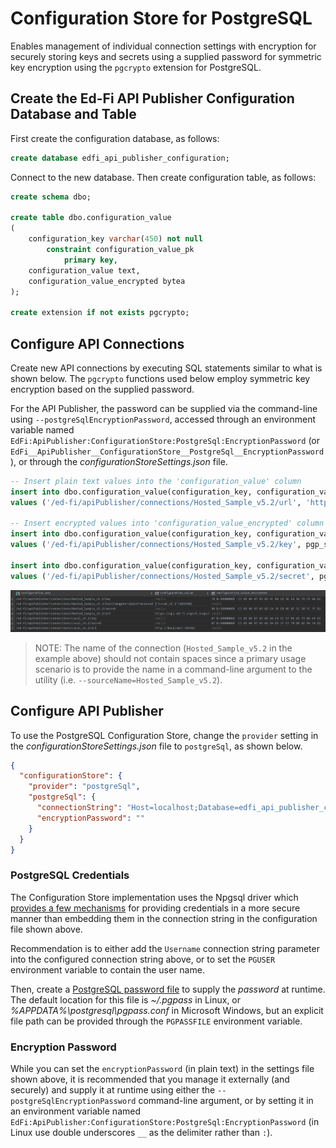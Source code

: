 # Configuration Store for PostgreSQL

Enables management of individual connection settings with encryption for securely storing keys and secrets using a supplied password for symmetric key encryption using the `pgcrypto` extension for PostgreSQL.

## Create the Ed-Fi API Publisher Configuration Database and Table

First create the configuration database, as follows:
```sql
create database edfi_api_publisher_configuration;
```
Connect to the new database. Then create configuration table, as follows:
```sql
create schema dbo;

create table dbo.configuration_value
(
    configuration_key varchar(450) not null
        constraint configuration_value_pk
            primary key,
    configuration_value text,
    configuration_value_encrypted bytea
);

create extension if not exists pgcrypto;
```

## Configure API Connections

Create new API connections by executing SQL statements similar to what is shown below. The `pgcrypto` functions used below employ symmetric key encryption based on the supplied password.

For the API Publisher, the password can be supplied via the command-line using `--postgreSqlEncryptionPassword`, accessed through an environment variable named `EdFi:ApiPublisher:ConfigurationStore:PostgreSql:EncryptionPassword` (or `EdFi__ApiPublisher__ConfigurationStore__PostgreSql__EncryptionPassword`), or through the _configurationStoreSettings.json_ file.

```sql
-- Insert plain text values into the 'configuration_value' column
insert into dbo.configuration_value(configuration_key, configuration_value)
values ('/ed-fi/apiPublisher/connections/Hosted_Sample_v5.2/url', 'https://api.ed-fi.org/v5.2/api/');

-- Insert encrypted values into 'configuration_value_encrypted' column
insert into dbo.configuration_value(configuration_key, configuration_value_encrypted)
values ('/ed-fi/apiPublisher/connections/Hosted_Sample_v5.2/key', pgp_sym_encrypt('RvcohKz9zHI4', 'my-secure-password'));

insert into dbo.configuration_value(configuration_key, configuration_value_encrypted)
values ('/ed-fi/apiPublisher/connections/Hosted_Sample_v5.2/secret', pgp_sym_encrypt('E1iEFusaNf81xzCxwHfbolkC', 'my-secure-password'));
```

![PostgreSQL Configuration Store](../../images/PostgreSql-configuration-store-example.png)

> NOTE: The name of the connection (`Hosted_Sample_v5.2` in the example above) should not contain spaces since a primary usage scenario is to provide the name in a command-line argument to the utility (i.e. `--sourceName=Hosted_Sample_v5.2`).

## Configure API Publisher

To use the PostgreSQL Configuration Store, change the `provider` setting in the _configurationStoreSettings.json_ file to `postgreSql`, as shown below.

```json
{
  "configurationStore": {
    "provider": "postgreSql",
    "postgreSql": {
      "connectionString": "Host=localhost;Database=edfi_api_publisher_configuration",
      "encryptionPassword": ""
    }
  }
}    
```

### PostgreSQL Credentials

The Configuration Store implementation uses the Npgsql driver which [provides a few mechanisms](https://www.npgsql.org/doc/connection-string-parameters.html) for providing credentials in a more secure manner than embedding them in the connection string in the configuration file shown above.

Recommendation is to either add the `Username` connection string parameter into the configured connection string above, or to set the `PGUSER` environment variable to contain the user name.

Then, create a [PostgreSQL password file](https://www.postgresql.org/docs/current/libpq-pgpass.html) to supply the _password_ at runtime. The default location for this file is _~/.pgpass_ in Linux, or _%APPDATA%\postgresql\pgpass.conf_ in Microsoft Windows, but an explicit file path can be provided through the `PGPASSFILE` environment variable.

### Encryption Password

While you can set the `encryptionPassword` (in plain text) in the settings file shown above, it is recommended that you manage it externally (and securely) and supply it at runtime using either the `--postgreSqlEncryptionPassword` command-line argument, or by setting it in an environment variable named `EdFi:ApiPublisher:ConfigurationStore:PostgreSql:EncryptionPassword` (in Linux use double underscores `__` as the delimiter rather than `:`).